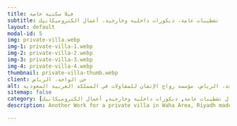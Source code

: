 ```yaml
---
title: فيلا سكنية خاصة
subtitle: تشطيبات عامة، ديكورات داخلية وخارجية، أعمال الكتروميكانيك
layout: default
modal-id: 5
img: private-villa.webp
img-1: private-villa-1.webp
img-2: private-villa-2.webp
img-3: private-villa-3.webp
img-4: private-villa-4.webp
thumbnail: private-villa-thumb.webp
client: حي الواحة، الرياض
alt: تشطيبات عامة، ديكورات داخلية وخارجية، أعمال الكتروميكانيك لفيلا سكنية خاصة في حي الواحة، الرياض. مؤسسة رواج الإتقان للمقاولات في المملكة العربية السعودية
sitemap: false
category: [أعمال تشطيبات عامة, ديكورات داخلية وخارجية, أعمال الكتروميكانيك]
description: Another Work for a private villa in Waha Area, Riyadh made by our Team.

---
```

